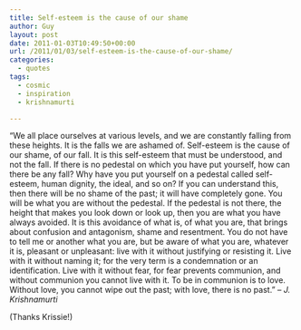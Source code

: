 ```yaml
---
title: Self-esteem is the cause of our shame
author: Guy
layout: post
date: 2011-01-03T10:49:50+00:00
url: /2011/01/03/self-esteem-is-the-cause-of-our-shame/
categories:
  - quotes
tags:
  - cosmic
  - inspiration
  - krishnamurti

---
```

&#8220;We all place ourselves at various levels, and we are constantly falling from these heights. It is the falls we are ashamed of. Self-esteem is the cause of our shame, of our fall. It is this self-esteem that must be understood, and not the fall. If there is no pedestal on which you have put yourself, how can there be any fall? Why have you put yourself on a pedestal called self-esteem, human dignity, the ideal, and so on? If you can understand this, then there will be no shame of the past; it will have completely gone. You will be what you are without the pedestal. If the pedestal is not there, the height that makes you look down or look up, then you are what you have always avoided. It is this avoidance of what is, of what you are, that brings about confusion and antagonism, shame and resentment. You do not have to tell me or another what you are, but be aware of what you are, whatever it is, pleasant or unpleasant: live with it without justifying or resisting it. Live with it without naming it; for the very term is a condemnation or an identification. Live with it without fear, for fear prevents communion, and without communion you cannot live with it. To be in communion is to love. Without love, you cannot wipe out the past; with love, there is no past.&#8221; &#8211; _J. Krishnamurti_

(Thanks Krissie!)